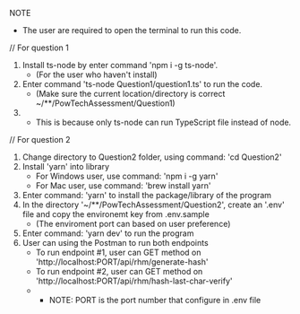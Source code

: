 NOTE
- The user are required to open the terminal to run this code. 

// For question 1
1. Install ts-node by enter command 'npm i -g ts-node'. 
    - (For the user who haven't install)
2. Enter command 'ts-node Question1/question1.ts' to run the code. 
    - (Make sure the current location/directory is correct ~/**/PowTechAssessment/Question1)
3. * This is because only ts-node can run TypeScript file instead of node. 

// For question 2
1. Change directory to Question2 folder, using command: 'cd Question2'
2. Install 'yarn' into library
    - For Windows user, use command: 'npm i -g yarn'
    - For Mac user, use command: 'brew install yarn'
3. Enter command: 'yarn' to install the package/library of the program
4. In the directory '~/**/PowTechAssessment/Question2', create an '.env' file and copy the environemt key from .env.sample
    - (The enviroment port can based on user preference)
4. Enter command: 'yarn dev' to run the program
5. User can using the Postman to run both endpoints
    - To run endpoint #1, user can GET method on 'http://localhost:PORT/api/rhm/generate-hash'
    - To run endpoint #2, user can GET method on 'http://localhost:PORT/api/rhm/hash-last-char-verify'
    - * NOTE: PORT is the port number that configure in .env file